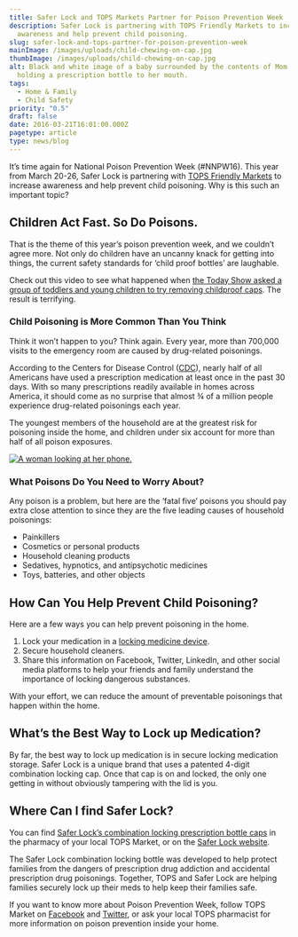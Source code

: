 ```yaml
---
title: Safer Lock and TOPS Markets Partner for Poison Prevention Week
description: Safer Lock is partnering with TOPS Friendly Markets to increase
  awareness and help prevent child poisoning.
slug: safer-lock-and-tops-partner-for-poison-prevention-week
mainImage: /images/uploads/child-chewing-on-cap.jpg
thumbImage: /images/uploads/child-chewing-on-cap.jpg
alt: Black and white image of a baby surrounded by the contents of Mom's purse,
  holding a prescription bottle to her mouth.
tags:
  - Home & Family
  - Child Safety
priority: "0.5"
draft: false
date: 2016-03-21T16:01:00.000Z
pagetype: article
type: news/blog
---
```

It’s time again for National Poison Prevention Week (#NNPW16). This year from March 20-26, Safer Lock is partnering with [TOPS Friendly Markets](http://www.topsmarkets.com/) to increase awareness and help prevent child poisoning. Why is this such an important topic?

## Children Act Fast. So Do Poisons.

That is the theme of this year’s poison prevention week, and we couldn’t agree more. Not only do children have an uncanny knack for getting into things, the current safety standards for ‘child proof bottles’ are laughable.

Check out this video to see what happened when [the Today Show asked a group of toddlers and young children to try removing childproof caps](http://www.today.com/health/child-safety-caps-do-they-really-protect-your-kids-t14111). The result is terrifying.

### Child Poisoning is More Common Than You Think

Think it won’t happen to you? Think again. Every year, more than 700,000 visits to the emergency room are caused by drug-related poisonings.

According to the Centers for Disease Control ([CDC](http://www.cdc.gov/nchs/fastats/drug-use-therapeutic.htm)), nearly half of all Americans have used a prescription medication at least once in the past 30 days. With so many prescriptions readily available in homes across America, it should come as no surprise that almost ¾ of a million people experience drug-related poisonings each year.

The youngest members of the household are at the greatest risk for poisoning inside the home, and children under six account for more than half of all poison exposures.

[![A woman looking at her phone.](/images/uploads/rxguardian-well-rx-graphic.jpg "Save up to 80 percent on prescription drugs.")](https://www.wellrx.com/rx-discount-card/enroll/?invitecode=SaferLock%20&utm_source=SaferLock%20&utm_medium=affiliate&utm_campaign=%3cblogs%3E "WellRx Link")

### What Poisons Do You Need to Worry About?

Any poison is a problem, but here are the ‘fatal five’ poisons you should pay extra close attention to since they are the five leading causes of household poisonings:

* Painkillers
* Cosmetics or personal products
* Household cleaning products
* Sedatives, hypnotics, and antipsychotic medicines
* Toys, batteries, and other objects

## How Can You Help Prevent Child Poisoning?

Here are a few ways you can help prevent poisoning in the home.

1. Lock your medication in a [locking medicine device](https://shop.rxguardian.com/products/safer-lock).
2. Secure household cleaners.
3. Share this information on Facebook, Twitter, LinkedIn, and other social media platforms to help your friends and family understand the importance of locking dangerous substances.

With your effort, we can reduce the amount of preventable poisonings that happen within the home.

## What’s the Best Way to Lock up Medication?

By far, the best way to lock up medication is in secure locking medication storage. Safer Lock is a unique brand that uses a patented 4-digit combination locking cap. Once that cap is on and locked, the only one getting in without obviously tampering with the lid is you.

## Where Can I find Safer Lock?

You can find [Safer Lock’s combination locking prescription bottle caps](http://www.topsmarkets.com/StoreLocator/Store_S.las) in the pharmacy of your local TOPS Market, or on the [Safer Lock website](https://rxguardian.com/).

The Safer Lock combination locking bottle was developed to help protect families from the dangers of prescription drug addiction and accidental prescription drug poisonings. Together, TOPS and Safer Lock are helping families securely lock up their meds to help keep their families safe. 

If you want to know more about Poison Prevention Week, follow TOPS Market on [Facebook](https://www.facebook.com/topsfriendlymarkets/) and [Twitter](https://twitter.com/TopsMarkets), or ask your local TOPS pharmacist for more information on poison prevention inside your home.